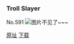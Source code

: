 ### Troll Slayer
No.591
![图片不见了~~~](https://imgs.xkcd.com/comics/troll_slayer.png)

[原址](https://xkcd.com//591) [下载](https://imgs.xkcd.com/comics/troll_slayer.png)

